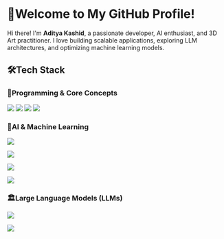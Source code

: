 # 🚀Welcome to My GitHub Profile!

Hi there! I'm **Aditya Kashid**, a passionate developer, Al enthusiast, and 3D Art practitioner. I love building scalable applications, exploring LLM architectures, and optimizing machine learning models.

## 🛠️Tech Stack

### 🔷Programming & Core Concepts

<p align="left">

<img src="https://img.shields.io/badge/Python-3776AB?style=for-the-badge&logo=python&logoColor=white"/>

<img src="(https://img.shields.io/badge/React-3776AB?style=for-the-badge&logo=react&logoColor=white)"/>

<img src="(https://img.shields.io/badge/C++-3776AB?style=for-the-badge&logo=c++&logoColor=white)"/>

<img src="(https://img.shields.io/badge/JavaScript-3776AB?style=for-the-badge&logo=javascript&logoColor=white)"/>


### 🤖Al & Machine Learning

<p align="left">

<img
src="https://img.shields.io/badge/Machine%20Learning-FF6F00?style=for-the-badge&logo=mlflow&logoColor=white"/>

<img
src="https://img.shields.io/badge/Deep%20Learning-FF0000?style=for-the-badge&logo=pytorch&logoColor=white"/>

<img src="https://img.shields.io/badge/TensorF low-FF6F00?style=for-the-badge&logo= tensorflow&logoColor=white" />

<img
src="https://img.shields.io/badge/PyTorch-EE4C2C?style=for-the-badge&logo=pytorch&logoColor=white"/></p>

### 🏛Large Language Models (LLMs)

<p align="left">

<img
src="https://img.shields.io/badge/GPT00-005571?style=for-the-badge&logo=openai&logoColor=white"/>

<img src="https://img.shields.io/badge/BERT -1F425F?style=for-the-badge&logo=google&logoColor=white" /> 
